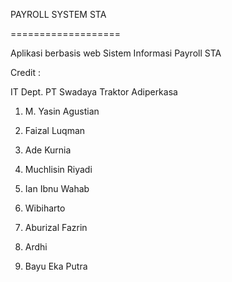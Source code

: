 PAYROLL SYSTEM STA

===================


Aplikasi berbasis web Sistem Informasi Payroll STA



Credit :

IT Dept. PT Swadaya Traktor Adiperkasa

1. M. Yasin Agustian

2. Faizal Luqman

3. Ade Kurnia

4. Muchlisin Riyadi

5. Ian Ibnu Wahab

6. Wibiharto

7. Aburizal Fazrin

8. Ardhi

9. Bayu Eka Putra
